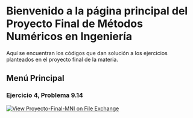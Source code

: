 # Bienvenido a la página principal del Proyecto Final de Métodos Numéricos en Ingeniería
Aquí se encuentran los códigos que dan solución a los ejercicios planteados en el proyecto final de la materia.

## Menú Principal 
### Ejercicio 4, Problema 9.14
[![View Proyecto-Final-MNI on File Exchange](https://www.mathworks.com/matlabcentral/images/matlab-file-exchange.svg)](https://la.mathworks.com/matlabcentral/fileexchange/74161-proyecto-final-mni)
